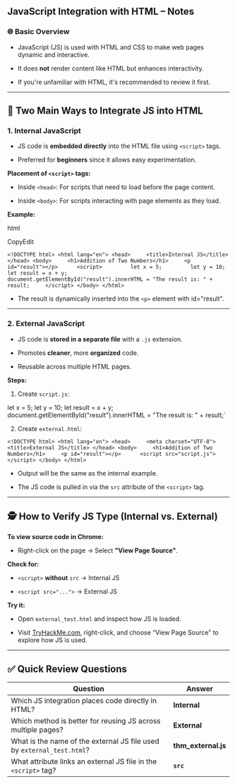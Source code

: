 
## JavaScript Integration with HTML – Notes

### 🌐 Basic Overview

- JavaScript (JS) is used with HTML and CSS to make web pages dynamic and interactive.
    
- It does **not** render content like HTML but enhances interactivity.
    
- If you're unfamiliar with HTML, it's recommended to review it first.
    

---

## 🔗 Two Main Ways to Integrate JS into HTML

### 1. **Internal JavaScript**

- JS code is **embedded directly** into the HTML file using `<script>` tags.
    
- Preferred for **beginners** since it allows easy experimentation.
    

**Placement of `<script>` tags:**

- Inside `<head>`: For scripts that need to load before the page content.
    
- Inside `<body>`: For scripts interacting with page elements as they load.
    

**Example:**

html

CopyEdit

`<!DOCTYPE html> <html lang="en"> <head>     <title>Internal JS</title> </head> <body>     <h1>Addition of Two Numbers</h1>     <p id="result"></p>      <script>         let x = 5;         let y = 10;         let result = x + y;         document.getElementById("result").innerHTML = "The result is: " + result;     </script> </body> </html>`

- The result is dynamically inserted into the `<p>` element with id="result".
    

---

### 2. **External JavaScript**

- JS code is **stored in a separate file** with a `.js` extension.
    
- Promotes **cleaner**, more **organized** code.
    
- Reusable across multiple HTML pages.
    

**Steps:**

1. Create `script.js`:
    

let x = 5; let y = 10; let result = x + y; document.getElementById("result").innerHTML = "The result is: " + result;`

2. Create `external.html`:
    

`<!DOCTYPE html> <html lang="en"> <head>     <meta charset="UTF-8">     <title>External JS</title> </head> <body>     <h1>Addition of Two Numbers</h1>     <p id="result"></p>      <script src="script.js"></script> </body> </html>`

- Output will be the same as the internal example.
    
- The JS code is pulled in via the `src` attribute of the `<script>` tag.
    

---

## 🕵️ How to Verify JS Type (Internal vs. External)

**To view source code in Chrome:**

- Right-click on the page → Select **"View Page Source"**.
    

**Check for:**

- `<script>` **without** `src` → Internal JS
    
- `<script src="...">` → External JS
    

**Try it:**

- Open `external_test.html` and inspect how JS is loaded.
    
- Visit [TryHackMe.com](https://tryhackme.com), right-click, and choose “View Page Source” to explore how JS is used.
    

---

## ✅ Quick Review Questions

|Question|Answer|
|---|---|
|Which JS integration places code directly in HTML?|**Internal**|
|Which method is better for reusing JS across multiple pages?|**External**|
|What is the name of the external JS file used by `external_test.html`?|**thm_external.js**|
|What attribute links an external JS file in the `<script>` tag?|**`src`**|